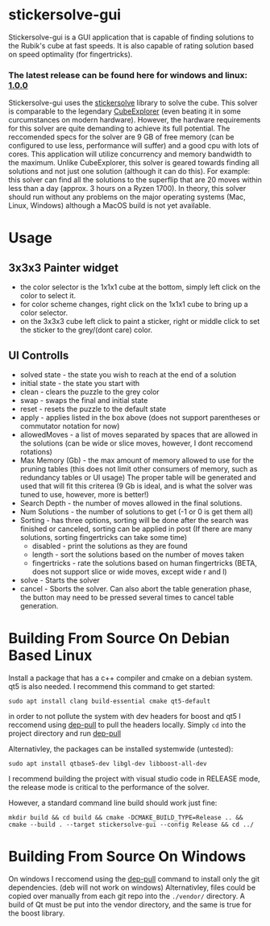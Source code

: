 # stickersolve-gui

Stickersolve-gui is a GUI application that is capable of finding solutions to the Rubik's cube at fast speeds. It is also capable of rating solution based on speed optimality (for fingertricks).
### The latest release can be found here for windows and linux: [1.0.0](https://github.com/TAR-ALEX/stickersolve-gui/releases/tag/1.0.0)

Stickersolve-gui uses the [stickersolve](https://github.com/TAR-ALEX/stickersolve.git) library to solve the cube. This solver is comparable to the legendary [CubeExplorer](http://kociemba.org/cube.htm) (even beating it in some curcumstances on modern hardware). However, the hardware requirements for this solver are quite demanding to achieve its full potential.
The reccomended specs for the solver are 9 GB of free memory (can be configured to use less, performance will suffer) and a good cpu with lots of cores. This application will utilize concurrency and memory bandwidth to the maximum. Unlike CubeExplorer, this solver is geared towards finding all solutions and not just one solution (although it can do this). For example: this solver can find all the solutions to the superflip that are 20 moves within less than a day (approx. 3 hours on a Ryzen 1700). In theory, this solver should run without any problems on the major operating systems (Mac, Linux, Windows) although a MacOS build is not yet available.

# Usage
## 3x3x3 Painter widget
- the color selector is the 1x1x1 cube at the bottom, simply left click on the color to select it.
- for color scheme changes, right click on the 1x1x1 cube to bring up a color selector.
- on the 3x3x3 cube left click to paint a sticker, right or middle click to set the sticker to the grey/(dont care) color.

## UI Controlls
- solved state - the state you wish to reach at the end of a solution
- initial state - the state you start with
- clean - clears the puzzle to the grey color
- swap - swaps the final and initial state
- reset - resets the puzzle to the default state
- apply - applies listed in the box above (does not support parentheses or commutator notation for now)
- allowedMoves - a list of moves separated by spaces that are allowed in the solutions (can be wide or slice moves, however, I dont reccomend rotations)
- Max Memory (Gb) - the max amount of memory allowed to use for the pruning tables (this does not limit other consumers of memory, such as redundancy tables or UI usage) The proper table will be generated and used that will fit this criterea (9 Gb is ideal, and is what the solver was tuned to use, however, more is better!)
- Search Depth - the number of moves allowed in the final solutions.
- Num Solutions - the number of solutions to get (-1 or 0 is get them all)
- Sorting - has three options, sorting will be done after the search was finished or canceled, sorting can be applied in post (If there are many solutions, sorting fingertricks can take some time)
    - disabled - print the solutions as they are found
    - length - sort the solutions based on the number of moves taken
    - fingertricks - rate the solutions based on human fingertricks (BETA, does not support slice or wide moves, except wide r and l)
- solve - Starts the solver
- cancel - Sborts the solver. Can also abort the table generation phase, the button may need to be pressed several times to cancel table generation.
# Building From Source On Debian Based Linux

Install a package that has a c++ compiler and cmake on a debian system. qt5 is also needed. I recommend this command to get started: 

```
sudo apt install clang build-essential cmake qt5-default
```

in order to not pollute the system with dev headers for boost and qt5 I reccomend using [dep-pull](https://github.com/TAR-ALEX/Cpp-Dependency-Manager.git) to pull the headers locally. Simply `cd` into the project directory and run [dep-pull](https://github.com/TAR-ALEX/Cpp-Dependency-Manager.git)

Alternativley, the packages can be installed systemwide (untested):
```
sudo apt install qtbase5-dev libgl-dev libboost-all-dev
```

I recommend building the project with visual studio code in RELEASE mode, the release mode is critical to the performance of the solver.

However, a standard command line build should work just fine: 

```
mkdir build && cd build && cmake -DCMAKE_BUILD_TYPE=Release .. && cmake --build . --target stickersolve-gui --config Release && cd ../
```

# Building From Source On Windows

On windows I reccomend using the [dep-pull](https://github.com/TAR-ALEX/Cpp-Dependency-Manager.git) command to install only the git dependencies. (deb will not work on windows) Alternativley, files could be copied over manually from each git repo into the `./vendor/` directory. A build of Qt must be put into the vendor directory, and the same is true for the boost library.
